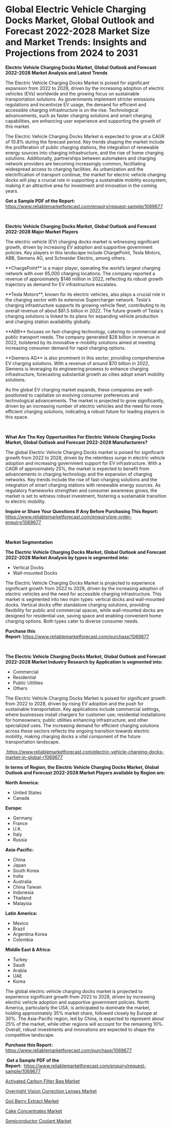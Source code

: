 <p><h1>Global Electric Vehicle Charging Docks Market, Global Outlook and Forecast 2022-2028 Market Size and Market Trends: Insights and Projections from 2024 to 2031</h1></p><p><strong>Electric Vehicle Charging Docks Market, Global Outlook and Forecast 2022-2028 Market Analysis and Latest Trends</strong></p>
<p><p>The Electric Vehicle Charging Docks Market is poised for significant expansion from 2022 to 2028, driven by the increasing adoption of electric vehicles (EVs) worldwide and the growing focus on sustainable transportation solutions. As governments implement stricter emissions regulations and incentivize EV usage, the demand for efficient and accessible charging infrastructure is on the rise. Technological advancements, such as faster charging solutions and smart charging capabilities, are enhancing user experience and supporting the growth of this market.</p><p>The Electric Vehicle Charging Docks Market is expected to grow at a CAGR of 10.8% during the forecast period. Key trends shaping the market include the proliferation of public charging stations, the integration of renewable energy sources into charging infrastructure, and the rise of home charging solutions. Additionally, partnerships between automakers and charging network providers are becoming increasingly common, facilitating widespread access to charging facilities. As urbanization and the electrification of transport continue, the market for electric vehicle charging docks will play a crucial role in supporting a sustainable mobility ecosystem, making it an attractive area for investment and innovation in the coming years.</p></p>
<p><strong>Get a Sample PDF of the Report:&nbsp;</strong> <a href="https://www.reliablemarketforecast.com/enquiry/request-sample/1069677">https://www.reliablemarketforecast.com/enquiry/request-sample/1069677</a></p>
<p>&nbsp;</p>
<p><strong>Electric Vehicle Charging Docks Market, Global Outlook and Forecast 2022-2028 Major Market Players</strong></p>
<p><p>The electric vehicle (EV) charging docks market is witnessing significant growth, driven by increasing EV adoption and supportive government policies. Key players in this landscape include ChargePoint, Tesla Motors, ABB, Siemens AG, and Schneider Electric, among others.</p><p>**ChargePoint** is a major player, operating the world’s largest charging network with over 65,000 charging locations. The company reported a revenue of approximately $146 million in 2022, reflecting its robust growth trajectory as demand for EV infrastructure escalates.</p><p>**Tesla Motors**, known for its electric vehicles, also plays a crucial role in the charging sector with its extensive Supercharger network. Tesla's charging infrastructure supports its growing vehicle fleet, contributing to its overall revenue of about $81.5 billion in 2022. The future growth of Tesla's charging solutions is linked to its plans for expanding vehicle production and charging station availability globally.</p><p>**ABB** focuses on fast-charging technology, catering to commercial and public transport needs. The company generated $28 billion in revenue in 2022, bolstered by its innovative e-mobility solutions aimed at meeting increasing consumer demand for rapid charging options.</p><p>**Siemens AG** is also prominent in this sector, providing comprehensive EV charging solutions. With a revenue of around $70 billion in 2022, Siemens is leveraging its engineering prowess to enhance charging infrastructure, forecasting substantial growth as cities adopt smart mobility solutions.</p><p>As the global EV charging market expands, these companies are well-positioned to capitalize on evolving consumer preferences and technological advancements. The market is projected to grow significantly, driven by an increasing number of electric vehicles and the need for more efficient charging solutions, indicating a robust future for leading players in this space.</p></p>
<p>&nbsp;</p>
<p><strong>What Are The Key Opportunities For Electric Vehicle Charging Docks Market, Global Outlook and Forecast 2022-2028 Manufacturers?</strong></p>
<p><p>The global Electric Vehicle Charging Docks market is poised for significant growth from 2022 to 2028, driven by the relentless surge in electric vehicle adoption and increasing government support for EV infrastructure. With a CAGR of approximately 25%, the market is expected to benefit from advancements in charging technology and the expansion of charging networks. Key trends include the rise of fast-charging solutions and the integration of smart charging stations with renewable energy sources. As regulatory frameworks strengthen and consumer awareness grows, the market is set to witness robust investment, fostering a sustainable transition to electric mobility.</p></p>
<p><strong>Inquire or Share Your Questions If Any Before Purchasing This Report:</strong> <a href="https://www.reliablemarketforecast.com/enquiry/pre-order-enquiry/1069677">https://www.reliablemarketforecast.com/enquiry/pre-order-enquiry/1069677</a></p>
<p>&nbsp;</p>
<p><strong>Market Segmentation</strong></p>
<p><strong>The Electric Vehicle Charging Docks Market, Global Outlook and Forecast 2022-2028 Market Analysis by types is segmented into:</strong></p>
<p><ul><li>Vertical Docks</li><li>Wall-mounted Docks</li></ul></p>
<p><p>The Electric Vehicle Charging Docks Market is projected to experience significant growth from 2022 to 2028, driven by the increasing adoption of electric vehicles and the need for accessible charging infrastructure. This market is segmented into two main types: vertical docks and wall-mounted docks. Vertical docks offer standalone charging solutions, providing flexibility for public and commercial spaces, while wall-mounted docks are designed for residential use, saving space and enabling convenient home charging options. Both types cater to diverse consumer needs.</p></p>
<p><strong>Purchase this Report:&nbsp;</strong><a href="https://www.reliablemarketforecast.com/purchase/1069677">https://www.reliablemarketforecast.com/purchase/1069677</a></p>
<p>&nbsp;</p>
<p><strong>The Electric Vehicle Charging Docks Market, Global Outlook and Forecast 2022-2028 Market Industry Research by Application is segmented into:</strong></p>
<p><ul><li>Commercial</li><li>Residential</li><li>Public Utilities</li><li>Others</li></ul></p>
<p><p>The Electric Vehicle Charging Docks Market is poised for significant growth from 2022 to 2028, driven by rising EV adoption and the push for sustainable transportation. Key applications include commercial settings, where businesses install chargers for customer use; residential installations for homeowners; public utilities enhancing infrastructure; and other specialized uses. The increasing demand for efficient charging solutions across these sectors reflects the ongoing transition towards electric mobility, making charging docks a vital component of the future transportation landscape.</p></p>
<p><a href="https://www.reliablemarketforecast.com/electric-vehicle-charging-docks-market-in-global-r1069677">&nbsp;https://www.reliablemarketforecast.com/electric-vehicle-charging-docks-market-in-global-r1069677</a></p>
<p><strong>In terms of Region, the Electric Vehicle Charging Docks Market, Global Outlook and Forecast 2022-2028 Market Players available by Region are:</strong></p>
<p>
    <p> <strong> North America: </strong>
        <ul>
            <li>United States</li>
            <li>Canada</li>
        </ul>
        </p> 
    <p> <strong> Europe: </strong>
        <ul>
            <li>Germany</li>
            <li>France</li>
            <li>U.K.</li>
            <li>Italy</li>
            <li>Russia</li>
        </ul>
        </p> 
    <p> <strong> Asia-Pacific: </strong>
        <ul>
            <li>China</li>
            <li>Japan</li>
            <li>South Korea</li>
            <li>India</li>
            <li>Australia</li>
            <li>China Taiwan</li>
            <li>Indonesia</li>
            <li>Thailand</li>
            <li>Malaysia</li>
        </ul>
        </p> 
    <p> <strong> Latin America: </strong>
        <ul>
            <li>Mexico</li>
            <li>Brazil</li>
            <li>Argentina Korea</li>
            <li>Colombia</li>
        </ul>
        </p> 
    <p> <strong> Middle East & Africa: </strong>
        <ul>
            <li>Turkey</li>
            <li>Saudi</li>
            <li>Arabia</li>
            <li>UAE</li>
            <li>Korea</li>
        </ul>
    </p>
    </p>
<p><p>The global electric vehicle charging docks market is projected to experience significant growth from 2022 to 2028, driven by increasing electric vehicle adoption and supportive government policies. North America, particularly the USA, is anticipated to dominate the market, holding approximately 35% market share, followed closely by Europe at 30%. The Asia-Pacific region, led by China, is expected to represent about 25% of the market, while other regions will account for the remaining 10%. Overall, robust investments and innovations are expected to shape the competitive landscape.</p></p>
<p><strong>Purchase this Report: </strong><a href="https://www.reliablemarketforecast.com/purchase/1069677">https://www.reliablemarketforecast.com/purchase/1069677</a></p>
<p>&nbsp;<strong>Get a Sample PDF of the Report:&nbsp;&nbsp;</strong><a href="https://www.reliablemarketforecast.com/enquiry/request-sample/1069677">https://www.reliablemarketforecast.com/enquiry/request-sample/1069677</a></p>
<p><strong></strong></p>
<p><p><a href="https://issuu.com/reportprime-2/docs/activated-carbon-filter-bag-market-_7db9b1791766cb">Activated Carbon Filter Bag Market</a></p><p><a href="https://www.linkedin.com/pulse/driving-factors-behind-overnight-vision-correction-lenses-market-ihlgf?trackingId=Haj%2BZve%2BRTqF4EO0Qd57MA%3D%3D">Overnight Vision Correction Lenses Market</a></p><p><a href="https://www.linkedin.com/pulse/what-influencing-future-goji-berry-extract-market-insights-q10ge?trackingId=DHyX9zk4T%2BezjNpvjZvlkQ%3D%3D">Goji Berry Extract Market</a></p><p><a href="https://medium.com/@doristurner71/in-the-cake-concentrates-market-the-main-focus-is-on-keeping-costs-low-and-getting-the-most-out-bd8610e63adc">Cake Concentrates Market</a></p><p><a href="https://issuu.com/reportprime-2/docs/semiconductor-coolant-market-size-2_8716488cb92a62">Semiconductor Coolant Market</a></p></p>